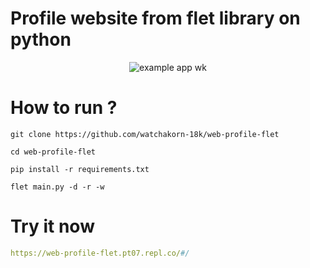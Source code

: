 # Profile website from flet library on python

<p align="center"><img src="https://media.discordapp.net/attachments/585069498986397707/1030060854202355742/rtset.gif" alt="example app wk" /></p>

# How to run ?
```
git clone https://github.com/watchakorn-18k/web-profile-flet

cd web-profile-flet

pip install -r requirements.txt

flet main.py -d -r -w
```

# Try it now
```yaml
https://web-profile-flet.pt07.repl.co/#/
```
